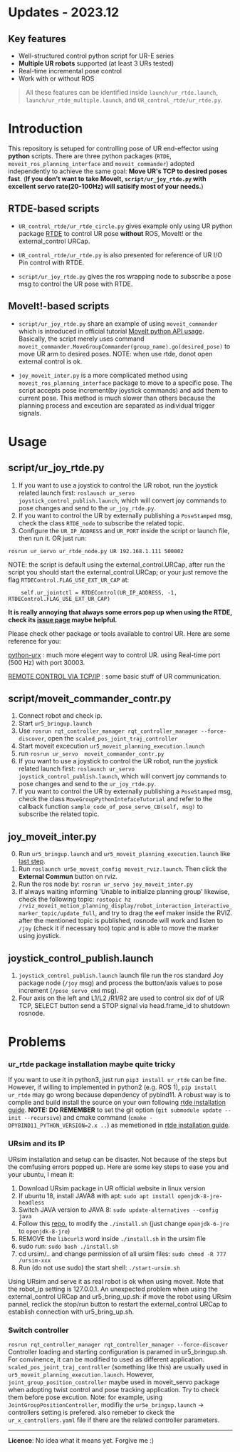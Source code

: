 # Updates - 2023.12
## Key features 
- Well-structured control python script for UR-E series
- **Multiple UR robots** supported (at least 3 URs tested)
- Real-time incremental pose control
- Work with or without ROS
> All these features can be identified inside `launch/ur_rtde.launch`, `launch/ur_rtde_multiple.launch`, and `UR_control_rtde/ur_rtde.py`.


# Introduction
This repository is setuped for controlling pose of UR end-effector using **python** scripts. There are three python packages (`RTDE`, `moveit_ros_planning_interface` and `moveit_commander`) adopted independently to achieve the same goal: **Move UR's TCP to desired poses fast**. (**If you don't want to take MoveIt, `script/ur_joy_rtde.py` with excellent servo rate(20-100Hz) will satisify most of your needs.**)  

## RTDE-based scripts

* `UR_control_rtde/ur_rtde_circle.py` gives example only using UR python package [RTDE](https://sdurobotics.gitlab.io/ur_rtde/) to control UR pose **without** ROS, MoveIt! or the external_control URCap. 
  
* `UR_control_rtde/ur_rtde.py` is also presented for reference of UR I/O Pin control with RTDE.  

* `script/ur_joy_rtde.py` gives the ros wrapping node to subscribe a pose msg to control the UR pose with RTDE. 


## MoveIt!-based scripts
* `script/ur_joy_rtde.py` share an example of using `moveit_commander` which is introduced in official tutorial [MoveIt python API usage](http://docs.ros.org/en/melodic/api/moveit_tutorials/html/doc/move_group_python_interface/move_group_python_interface_tutorial.html). Basically, the script merely uses command `moveit_commander.MoveGroupCommander(group_name).go(desired_pose)` to move UR arm to desired poses. NOTE: when use rtde, donot open external control is ok.

* `joy_moveit_inter.py` is a more complicated method using `moveit_ros_planning_interface` package to move to a specific pose. The script accepts pose increment(by joystick commands) and add them to current pose. This method is much slower than others because the planning process and exceution are separated as individual trigger signals.

# Usage
## script/ur_joy_rtde.py
1. If you want to use a joystick to control the UR robot, run the joystick related launch first: `roslaunch ur_servo joystick_control_publish.launch`, which will convert joy commands to pose changes and send to the `ur_joy_rtde.py`.
2. If you want to control the UR by externally publishing a `PoseStamped` msg, check the class `RTDE_node` to subscribe the related topic.
3. Configure the `UR_IP_ADDRESS` and `UR_PORT` inside the script or launch file, then run it. OR just run:
```
rosrun ur_servo ur_rtde_node.py UR 192.168.1.111 500002
```
NOTE: the script is default using the external_control.URCap, after run the script you should start the external_control.URCap; or your just remove the flag `RTDEControl.FLAG_USE_EXT_UR_CAP` at:
```
    self.ur_jointctl = RTDEControl(UR_IP_ADDRESS, -1, RTDEControl.FLAG_USE_EXT_UR_CAP)
```
**It is really annoying that always some errors pop up when using the RTDE, check its [issue page](https://gitlab.com/sdurobotics/ur_rtde/-/issues/) maybe helpful.**

Please check other package or tools available to control UR. Here are some reference for you:

[python-urx](https://github.com/SintefManufacturing/python-urx) : much more elegent way to control UR. using Real-time port (500 Hz) with port 30003. 

[REMOTE CONTROL VIA TCP/IP](https://www.universal-robots.com/articles/ur/interface-communication/remote-control-via-tcpip/) : some basic stuff of UR communication.



## script/moveit_commander_contr.py
1. Connect robot and check ip.
2. Start `ur5_bringup.launch`
3. Use `rosrun rqt_controller_manager rqt_controller_manager --force-discover`, open the `scaled_pos_joint_traj_controller`
4. Start moveit excecution `ur5_moveit_planning_execution.launch`
5. run `rosrun ur_servo  moveit_commander_contr.py`
6. If you want to use a joystick to control the UR robot, run the joystick related launch first: `roslaunch ur_servo joystick_control_publish.launch`, which will convert joy commands to pose changes and send to the `ur_joy_rtde.py`.
7. If you want to control the UR by externally publishing a `PoseStamped` msg, check the class `MoveGroupPythonIntefaceTutorial` and refer to the callback function `sample_code_of_pose_servo_CB(self, msg)` to subscribe the related topic.

## joy_moveit_inter.py
0. Run `ur5_bringup.launch` and `ur5_moveit_planning_execution.launch` like [last step](#scriptmoveitcommandercontrpy).
1. Run `roslaunch ur5e_moveit_config moveit_rviz.launch`. Then click the **External Commun** button on rviz.
2. Run the ros node by: `rosrun ur_servo joy_moveit_inter.py`
3. If always waiting informing 'Unable to initialize planning group' likewise, check the following topic: `rostopic hz /rviz_moveit_motion_planning_display/robot_interaction_interactive_marker_topic/update_full`, and try to drag the eef maker inside the RVIZ. after the mentioned topic is published, rosnode will work and listen to `/joy` (check it if necessary too) topic and is able to move the marker using joystick.   

## joystick_control_publish.launch
1. `joystick_control_publish.launch` launch file run the ros standard Joy package node (`/joy` msg) and process the button/axis values to pose increment (`/pose_servo_cmd` msg). 
2. Four axis on the left and L1/L2 /R1/R2 are used to control six dof of UR TCP, SELECT button send a STOP signal via head.frame_id to shutdown rosnode.

# Problems
### **ur_rtde package installation maybe quite tricky** 

If you want to use it in python3, just run `pip3 install ur_rtde` can be fine. However, if willing to implemented in python2 (e.g. ROS 1), `pip install ur_rtde` may go wrong because dependency of pybind11. A robust way is to complie and build install the source on your own following [rtde installation guide](https://sdurobotics.gitlab.io/ur_rtde/installation/installation.html). **NOTE: DO REMEMBER** to set the git option (`git submodule update --init --recursive`) and cmake command (`cmake -DPYBIND11_PYTHON_VERSION=2.x ..`) as memetioned in [rtde installation guide](https://sdurobotics.gitlab.io/ur_rtde/installation/installation.html).


### **URsim and its IP**

URsim installation and setup can be disaster. Not because of the steps but the comfusing errors popped up. Here are some key steps to ease you and your ubuntu, I mean it:
1. Download URsim package in UR official website in linux version 
2. If ubuntu 18, install JAVA8 with apt: `sudo apt install openjdk-8-jre-headless`
3. Switch JAVA version to JAVA 8: `sudo update-alternatives --config java`
4. Follow this [repo.](https://github.com/arunavanag591/ursim) to modify the `./install.sh` (just change `openjdk-6-jre` to `openjdk-8-jre`)
5. REMOVE the `libcurl3` word inside `./install.sh` in the ursim file
6. sudo run: `sudo bash ./install.sh`
7. cd ursim/.. and change permission of all ursim files: `sudo chmod -R 777 /ursim-xxx`
8. Run (do not use sudo) the start shell: `./start-ursim.sh`

Using URsim and serve it as real robot is ok when using moveit. Note that the robot_ip setting is 127.0.0.1. 
An unexpected problem when using the external_control URCap and ur5_bring_up.sh: if move the robot using URsim pannel, reclick the stop/run button to restart the external_control URCap to establish connection with ur5_bring_up.sh.

### **Switch controller**

``
rosrun rqt_controller_manager rqt_controller_manager --force-discover
``
Controller loading and starting configuration is paramed in ur5_bringup.sh. For convinence, it can be modified to used as different application. 
`scaled_pos_joint_traj_controller` (something like this) are usually used in `ur5_moveit_planning_execution.launch`. However, `joint_group_position_controller` maybe used in moveit_servo package when adopting twist control and pose tracking application. Try to check them before pose excution.
Note: for example, using `JointGroupPositionController`, modifiy the `ur5e_bringup.launch` -> controllers setting is prefered. also remeber to ckeck the `ur_x_controllers.yaml` file if there are the related controller parameters.

---
**Licence**: No idea what it means yet. Forgive me :)
